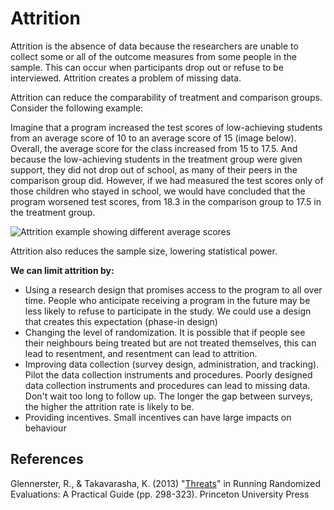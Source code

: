 # Attrition

Attrition is the absence of data because the researchers are unable to collect some or all of the outcome measures from some people in the sample. This can occur when participants drop out or refuse to be interviewed. Attrition creates a problem of missing data.

Attrition can reduce the comparability of treatment and comparison groups. Consider the following example:

Imagine that a program increased the test scores of low-achieving students from an average score of 10 to an average score of 15 (image below). Overall, the average score for the class increased from 15 to 17.5. And because the low-achieving students in the treatment group were given support, they did not drop out of school, as many of their peers in the comparison group did. However, if we had measured the test scores only of those children who stayed in school, we would have concluded that the program worsened test scores, from 18.3 in the comparison group to 17.5 in the treatment group.

![Attrition example showing different average scores](img/attrition-example.jpg)

Attrition also reduces the sample size, lowering statistical power.

**We can limit attrition by:**

- Using a research design that promises access to the program to all over time. People who anticipate receiving a program in the future may be less likely to refuse to participate in the study. We could use a design that creates this expectation (phase-in design)
- Changing the level of randomization. It is possible that if people see their neighbours being treated but are not treated themselves, this can lead to resentment, and resentment can lead to attrition.
- Improving data collection (survey design, administration, and tracking). Pilot the data collection instruments and procedures. Poorly designed data collection instruments and procedures can lead to missing data. Don't wait too long to follow up. The longer the gap between surveys, the higher the attrition rate is likely to be.
- Providing incentives. Small incentives can have large impacts on behaviour

## References

Glennerster, R., & Takavarasha, K. (2013) "[Threats](https://doi-org.ezproxy.lib.uts.edu.au/10.2307/j.ctt4cgd52.11)" in Running Randomized Evaluations: A Practical Guide (pp. 298-323). Princeton University Press

